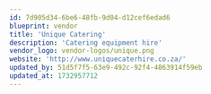 ```yaml
---
id: 7d905d34-6be6-48fb-9d04-d12cef6edad6
blueprint: vendor
title: 'Unique Catering'
description: 'Catering equipment hire'
vendor_logo: vendor-logos/unique.png
website: 'http://www.uniquecaterhire.co.za/'
updated_by: 51d5f7f5-63e9-492c-92f4-4863914f59eb
updated_at: 1732957712
---
```

